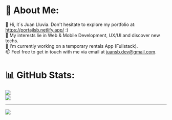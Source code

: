 # 💫 About Me:
👋 Hi, it´s Juan Lluvia. Don't hesitate to explore my portfolio at: https://portajlsb.netlify.app/ :)<br>👀 My interests lie in Web & Mobile Development, UX/UI and discover new techs.<br>🌱 I'm currently working on a temporary rentals App (Fullstack).<br>📫 Feel free to get in touch with me via email at juansb.dev@gmail.com.

# 📊 GitHub Stats:
![](https://github-readme-streak-stats.herokuapp.com/?user=juanSBdev&theme=dark&hide_border=true)<br/>
![](https://github-readme-stats.vercel.app/api/top-langs/?username=juanSBdev&theme=dark&hide_border=true&include_all_commits=false&count_private=false&layout=compact)

---
[![](https://visitcount.itsvg.in/api?id=juanSBdev&icon=6&color=0)](https://visitcount.itsvg.in)

<!-- Proudly created with GPRM ( https://gprm.itsvg.in ) -->
